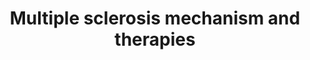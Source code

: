 ---
annotations:
- id: CL:0000236
  parent: native cell
  type: Cell Type Ontology
  value: B cell
- id: CL:0000545
  parent: native cell
  type: Cell Type Ontology
  value: T-helper 1 cell
- id: CL:0000625
  parent: native cell
  type: Cell Type Ontology
  value: CD8-positive, alpha-beta T cell
- id: CL:0000128
  parent: animal cell
  type: Cell Type Ontology
  value: oligodendrocyte
- id: DOID:2377
  parent: central nervous system disease
  type: Disease Ontology
  value: multiple sclerosis
- id: CL:0000540
  parent: animal cell
  type: Cell Type Ontology
  value: neuron
- id: CL:0000899
  parent: native cell
  type: Cell Type Ontology
  value: T-helper 17 cell
- id: CL:0000542
  parent: native cell
  type: Cell Type Ontology
  value: lymphocyte
- id: CL:0000084
  parent: native cell
  type: Cell Type Ontology
  value: T cell
- id: CL:0000145
  parent: native cell
  type: Cell Type Ontology
  value: professional antigen presenting cell
- id: CL:0000235
  parent: native cell
  type: Cell Type Ontology
  value: macrophage
authors:
- Eweitz
- Egonw
citedin: ''
communities: []
description: This diagram shows the immunopathogenesis of multiple sclerosis (MS)
  and therapeutic targets.  Available therapies for MS act through a range of mechanisms,
  including pleiotropic effects, immune cell depletion, inhibition of proliferation,
  and blockade of cell migration.  These intervene at various stages of the inflammatory
  process.   Treatments exert their effects across the peripheral immune system, the
  blood–brain barrier, and within the central nervous system (CNS) itself.  Inspired
  by Figure 1 in [Bierhansl et al. (2022)](https://pmc.ncbi.nlm.nih.gov/articles/PMC9169033/).
last-edited: 2025-05-19
ndex: null
organisms:
- Homo sapiens
redirect_from:
- /index.php/Pathway:WP5540
- /instance/WP5540
- /instance/WP5540_r139067
revision: r139067
schema-jsonld:
- '@context': https://schema.org/
  '@id': https://wikipathways.github.io/pathways/WP5540.html
  '@type': Dataset
  creator:
    '@type': Organization
    name: WikiPathways
  description: This diagram shows the immunopathogenesis of multiple sclerosis (MS)
    and therapeutic targets.  Available therapies for MS act through a range of mechanisms,
    including pleiotropic effects, immune cell depletion, inhibition of proliferation,
    and blockade of cell migration.  These intervene at various stages of the inflammatory
    process.   Treatments exert their effects across the peripheral immune system,
    the blood–brain barrier, and within the central nervous system (CNS) itself.  Inspired
    by Figure 1 in [Bierhansl et al. (2022)](https://pmc.ncbi.nlm.nih.gov/articles/PMC9169033/).
  keywords:
  - Alemtuzumab
  - BTK
  - CD52
  - Cladribine
  - Dimethylfumarate
  - Diroximelfumarate
  - Evobrutinib
  - Fingolimod
  - Glatiramer acetate
  - ITGA4
  - ITGB1
  - Interferon-beta
  - MS4A1
  - Natalizumab
  - Ocrelizumab
  - Ofatumumab
  - Ozanimod
  - Ponesimod
  - Rituximab
  - S1PR1
  - S1PR3
  - S1PR4
  - S1PR5
  - Siponimod
  - Teriflunomide
  - Tolebrutinib
  license: CC0
  name: Multiple sclerosis mechanism and therapies
seo: CreativeWork
title: Multiple sclerosis mechanism and therapies
wpid: WP5540
---